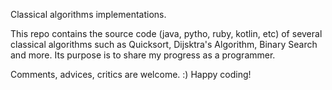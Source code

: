 Classical algorithms implementations.

This repo contains the source code (java, pytho, ruby, kotlin, etc)
of several classical algorithms such as Quicksort, Dijsktra's Algorithm,
Binary Search and more. Its purpose is to share my progress as a programmer.

Comments, advices, critics are welcome. :)
Happy coding!
